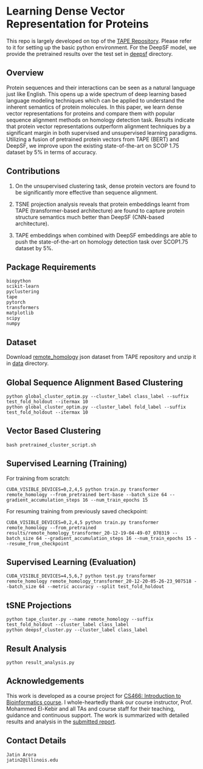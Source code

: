 # Learning Dense Vector Representation for Proteins

This repo is largely developed on top of the [TAPE Repository](https://github.com/songlab-cal/tape). Please refer to it for setting up the basic python environment. For the DeepSF model, we provide the pretrained results over the test set in [deepsf](deepsf) directory.

## Overview

Protein sequences and their interactions can be seen as a natural language just like English. This opens up a wide spectrum of deep learning based language modeling techniques which can be applied to understand the inherent semantics of protein molecules. In this paper, we learn dense vector representations for proteins and compare them with popular sequence alignment methods on homology detection task. Results indicate that protein vector representations outperform alignment techniques by a significant margin in both supervised and unsupervised learning paradigms. Utilizing a fusion of pretrained protein vectors from TAPE (BERT) and DeepSF, we improve upon the existing state-of-the-art on SCOP 1.75 dataset by 5% in terms of accuracy. 

## Contributions

1. On the unsupervised clustering task, dense protein vectors are found to be significantly more effective than sequence alignment.
    
2. TSNE projection analysis reveals that protein embeddings learnt from TAPE (transformer-based architecture) are found to capture protein structure semantics much better than DeepSF (CNN-based architecture).
    
3. TAPE embeddings when combined with DeepSF embeddings are able to push the state-of-the-art on homology detection task over SCOP1.75 dataset by 5\%.

## Package Requirements

```
biopython
scikit-learn
pyclustering
tape
pytorch
transformers
matplotlib
scipy
numpy
```

## Dataset

Download [remote_homology](https://github.com/songlab-cal/tape#raw-data) json dataset from TAPE repository and unzip it in [data](data) directory.

## Global Sequence Alignment Based Clustering

```
python global_cluster_optim.py --cluster_label class_label --suffix test_fold_holdout --itermax 10
python global_cluster_optim.py --cluster_label fold_label --suffix test_fold_holdout --itermax 10
```

## Vector Based Clustering

```
bash pretrained_cluster_script.sh
```

## Supervised Learning (Training)

For training from scratch:
```
CUDA_VISIBLE_DEVICES=0,2,4,5 python train.py transformer remote_homology --from_pretrained bert-base --batch_size 64 --gradient_accumulation_steps 16 --num_train_epochs 15
```

For resuming training from previously saved checkpoint:
```
CUDA_VISIBLE_DEVICES=0,2,4,5 python train.py transformer remote_homology --from_pretrained results/remote_homology_transformer_20-12-19-04-49-07_070319 --batch_size 64 --gradient_accumulation_steps 16 --num_train_epochs 15 --resume_from_checkpoint
```

## Supervised Learning (Evaluation)

```
CUDA_VISIBLE_DEVICES=4,5,6,7 python test.py transformer remote_homology remote_homology_transformer_20-12-20-05-26-23_907518 --batch_size 64 --metric accuracy --split test_fold_holdout
```

## tSNE Projections

```
python tape_cluster.py --name remote_homology --suffix test_fold_holdout --cluster_label class_label
python deepsf_cluster.py --cluster_label class_label
```

## Result Analysis

```
python result_analysis.py
```

## Acknowledgements
This work is developed as a course project for [CS466: Introduction to Bioinformatics course](http://www.el-kebir.net/teaching/CS466.html). I whole-heartedly thank our course instructor, Prof. Mohammed El-Kebir and all TAs and course staff for their teaching, guidance and continuous support. The work is summarized with detailed results and analysis in the [submitted report](CS466_ProjectReport.pdf).

## Contact Details

```
Jatin Arora
jatin2@illinois.edu
```
